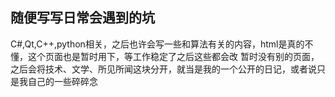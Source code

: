 ## 随便写写日常会遇到的坑
C#,Qt,C++,python相关，之后也许会写一些和算法有关的内容，html是真的不懂，这个页面也是暂时用下，等工作稳定了之后这些都会改
暂时没有别的页面，之后会将技术、文学、所见所闻这块分开，就当是我的一个公开的日记，或者说只是我自己的一些碎碎念







